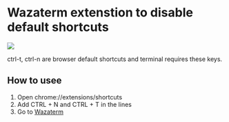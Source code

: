 # Wazaterm extenstion to disable default shortcuts

![](https://github.com/shohey1226/wazaterm-chrome-extension/blob/master/ChromeExtension1280x800.png)

ctrl-t, ctrl-n are browser default shortcuts and terminal requires these keys.

## How to usee

1. Open chrome://extensions/shortcuts
2. Add CTRL + N and CTRL + T in the lines 
3. Go to [Wazaterm](https://www.wazaterm.com)
